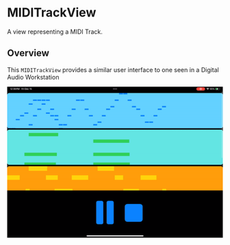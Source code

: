 # MIDITrackView

A view representing a MIDI Track.

## Overview

This `MIDITrackView` provides a similar user interface to one seen in a Digital Audio Workstation

![Demo Screenshot](Sources/MIDITrackView/Documentation.docc/Resources/demo.gif)

